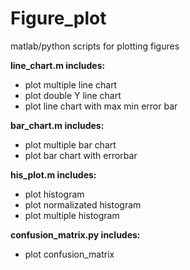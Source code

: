 # Figure_plot
matlab/python scripts for plotting figures

**line_chart.m includes:**
- plot multiple line chart
- plot double Y line chart
- plot line chart with max min error bar

**bar_chart.m includes:**
- plot multiple bar chart
- plot bar chart with errorbar

**his_plot.m includes:**
- plot histogram
- plot normalizated histogram
- plot multiple histogram

**confusion_matrix.py includes:**
- plot confusion_matrix
